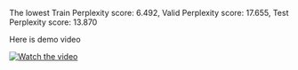 The lowest Train Perplexity score: 6.492,  Valid Perplexity score: 17.655,  Test Perplexity score: 13.870

Here is demo video 

[![Watch the video](https://img.youtube.com/vi/XamGspXtLqo/0.jpg)](https://www.youtube.com/watch?v=XamGspXtLqo)
